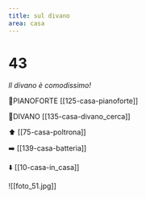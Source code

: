 ```yaml
---
title: sul divano
area: casa
---
```

# 43
_Il divano è comodissimo!_

👀PIANOFORTE [[125-casa-pianoforte]]

👀DIVANO [[135-casa-divano_cerca]]

⬆️ [[75-casa-poltrona]]

➡️ [[139-casa-batteria]]

⬇️ [[10-casa-in_casa]]

![[foto_51.jpg]]